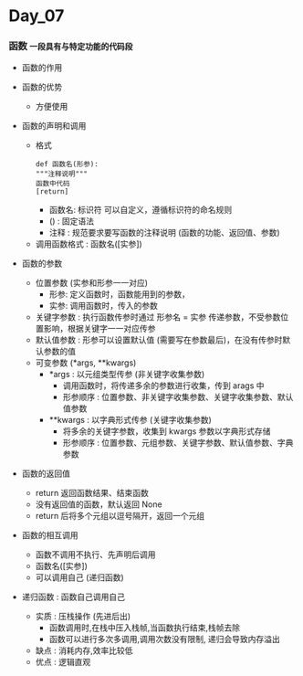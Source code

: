 # Day_07

### 函数 `一段具有与特定功能的代码段`

+ 函数的作用

+ 函数的优势
    + 方便使用

+ 函数的声明和调用
    + 格式 
        ```
      def 函数名(形参):
        """注释说明"""
        函数中代码
        [return]
      ```
        + 函数名: 标识符 可以自定义，遵循标识符的命名规则
        + () : 固定语法
        + 注释 : 规范要求要写函数的注释说明 (函数的功能、返回值、参数)
    + 调用函数格式 : 函数名([实参])

+ 函数的参数
    + 位置参数 (实参和形参一一对应)
        + 形参: 定义函数时，函数能用到的参数，
        + 实参: 调用函数时，传入的参数
    + 关键字参数 : 执行函数传参时通过 形参名 = 实参 传递参数，不受参数位置影响，根据关键字一一对应传参
    + 默认值参数 : 形参可以设置默认值 (需要写在参数最后)，在没有传参时默认参数的值
    + 可变参数 (*args, **kwargs)
        + *args : 以元组类型传参 (非关键字收集参数)
            + 调用函数时，将传递多余的参数进行收集，传到 arags 中
            + 形参顺序 : 位置参数、非关键字收集参数、关键字收集参数、默认值参数
        + **kwargs : 以字典形式传参  (关键字收集参数)
            + 将多余的关键字参数，收集到 kwargs 参数以字典形式存储
            + 形参顺序 : 位置参数、元组参数、关键字参数、默认值参数、字典参数

+ 函数的返回值
    + return 返回函数结果、结束函数
    + 没有返回值的函数，默认返回 None
    + return 后将多个元组以逗号隔开，返回一个元组

+ 函数的相互调用
    + 函数不调用不执行、先声明后调用
    + 函数名([实参])
    + 可以调用自己 (递归函数)

+ 递归函数 : 函数自己调用自己
    + 实质 : 压栈操作 (先进后出)
        + 函数调用时,在栈中压入栈帧,当函数执行结束,栈帧去除
        + 函数可以进行多次多调用,调用次数没有限制, 递归会导致内存溢出
    + 缺点 : 消耗内存,效率比较低
    + 优点 : 逻辑直观